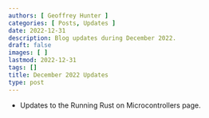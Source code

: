 ```yaml
---
authors: [ Geoffrey Hunter ]
categories: [ Posts, Updates ]
date: 2022-12-31
description: Blog updates during December 2022.
draft: false
images: [ ]
lastmod: 2022-12-31
tags: []
title: December 2022 Updates
type: post
---
```


* Updates to the Running Rust on Microcontrollers page.
